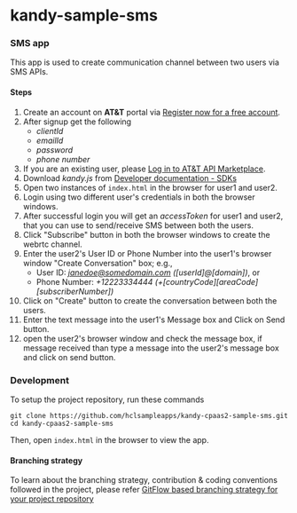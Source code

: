 # kandy-sample-sms

### SMS app

This app is used to create communication channel between two users via SMS APIs.

#### Steps 

1. Create an account on **AT&T** portal via [Register now for a free account](https://apimarket.att.com/signup).
2. After signup get the following 
	- *clientId* 
	- *emailId* 
	- *password*
	- *phone number*
3. If you are an existing user, please [Log in to AT&T API Marketplace](https://apimarket.att.com/login).
4. Download *kandy.js* from [Developer documentation - SDKs](https://apimarket.att.com/developer/sdks/javascript)
5. Open two instances of ```index.html``` in the browser for user1 and user2.
6. Login using two different user's credentials in both the browser windows.
7. After successful login you will get an *accessToken* for user1 and user2, that you can use to send/receive SMS between both the users.
8. Click "Subscribe" button in both the browser windows to create the webrtc channel.
9. Enter the user2's User ID or Phone Number into the user1's browser window "Create Conversation" box; e.g.,
	- User ID: *janedoe@somedomain.com ([userId]@[domain])*, or
	- Phone Number: *+12223334444 (+[countryCode][areaCode][subscriberNumber])*
10. Click on "Create" button to create the conversation between both the users.
11. Enter the text message into the user1's Message box and Click on Send button.
12. open the user2's browser window and check the message box, if message received than type a message into the user2's message box and click on send button.

### Development

To setup the project repository, run these commands

```
git clone https://github.com/hclsampleapps/kandy-cpaas2-sample-sms.git
cd kandy-cpaas2-sample-sms
```

Then, open ```index.html``` in the browser to view the app.

#### Branching strategy

To learn about the branching strategy, contribution & coding conventions followed in the project, please refer [GitFlow based branching strategy for your project repository](https://gist.github.com/ribbon-abku/10d3fc1cff5c35a2df401196678e258a)
